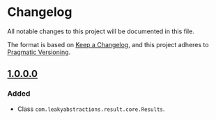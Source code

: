 
# Changelog

All notable changes to this project will be documented in this file.

The format is based on [Keep a Changelog](https://keepachangelog.com/en/1.1.0/),
and this project adheres to [Pragmatic Versioning](https://pragver.github.io/spec/1.0.0.0.html).


## [1.0.0.0]

### Added

- Class `com.leakyabstractions.result.core.Results`.


[1.0.0.0]: https://github.com/LeakyAbstractions/result/releases/tag/1.0.0.0
